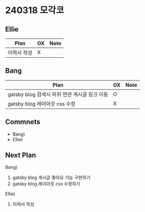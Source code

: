 # 240318 모각코

## Ellie

| Plan 	| OX 	| Note 	|
|------	|----	|------	|
| 이력서 작성 |  X  |      	|


## Bang

| Plan 	| OX 	| Note 	|
|------	|----	|------	|
|  gatsby blog 검색시 하위 연관 게시글 링크 이동  |  O  |      |
|  gatsby blog 레이아웃 css 수정  |  X  |      |


## Commnets

 - Bang)
 - Ellie) 
 
## Next Plan
 Bang)
 1. gatsby blog 게시글 좋아요 기능 구현하기
 2. gatsby blog 레이아웃 css 수정하기
 
 Ellie)
 1. 이력서 작성

